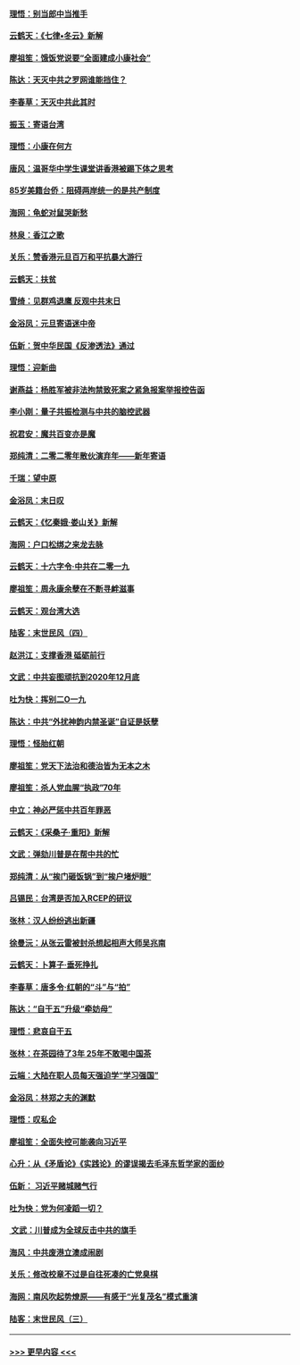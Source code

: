 #### [理悟：别当郎中当推手](../pages/nsc993/n11768243.md?t=01050611) 
#### [云鹤天：《七律▪冬云》新解](../pages/nsc993/n11768204.md?t=01050611) 
#### [廖祖笙：饿饭党说要“全面建成小康社会”](../pages/nsc993/n11767482.md?t=01050611) 
#### [陈达：天灭中共之罗网谁能挡住？](../pages/nsc993/n11767465.md?t=01050611) 
#### [李春草：天灭中共此其时](../pages/nsc993/n11767452.md?t=01050611) 
#### [振玉：寄语台湾](../pages/nsc993/n11767432.md?t=01050611) 
#### [理悟：小康在何方](../pages/nsc993/n11767394.md?t=01050611) 
#### [唐风：温哥华中学生课堂讲香港被踢下体之思考](../pages/nsc993/n11766848.md?t=01050611) 
#### [85岁美籍台侨：阻碍两岸统一的是共产制度](../pages/nsc993/n11765043.md?t=01050611) 
#### [海网：龟蛇对鼠哭新愁](../pages/nsc993/n11764895.md?t=01050611) 
#### [林泉：香江之歌](../pages/nsc993/n11764415.md?t=01050611) 
#### [关乐：赞香港元旦百万和平抗暴大游行](../pages/nsc993/n11764382.md?t=01050611) 
#### [云鹤天：扶贫](../pages/nsc993/n11764245.md?t=01050611) 
#### [雪绮：见群鸡退鹰  反观中共末日](../pages/nsc993/n11762112.md?t=01050611) 
#### [金浴凤：元旦寄语迷中帝](../pages/nsc993/n11761788.md?t=01050611) 
#### [伍新：贺中华民国《反渗透法》通过](../pages/nsc993/n11761994.md?t=01050611) 
#### [理悟：迎新曲](../pages/nsc993/n11761152.md?t=01050611) 
#### [谢燕益：杨胜军被非法拘禁致死案之紧急报案举报控告函](../pages/nsc993/n11756134.md?t=01050611) 
#### [李小刚：量子共振检测与中共的脑控武器](../pages/nsc993/n11754518.md?t=01050611) 
#### [祝君安：魔共百变亦是魔](../pages/nsc993/n11754469.md?t=01050611) 
#### [郑纯清：二零二零年散伙演弃年——新年寄语](../pages/nsc993/n11754195.md?t=01050611) 
#### [千瑞：望中原](../pages/nsc993/n11754159.md?t=01050611) 
#### [金浴凤：末日叹](../pages/nsc993/n11752359.md?t=01050611) 
#### [云鹤天：《忆秦娥‧娄山关》新解](../pages/nsc993/n11752348.md?t=01050611) 
#### [海网：户口松绑之来龙去脉](../pages/nsc993/n11752328.md?t=01050611) 
#### [云鹤天：十六字令‧中共在二零一九](../pages/nsc993/n11752305.md?t=01050611) 
#### [廖祖笙：周永康余孽在不断寻衅滋事](../pages/nsc993/n11751013.md?t=01050611) 
#### [云鹤天：观台湾大选](../pages/nsc993/n11751007.md?t=01050611) 
#### [陆客：末世民风（四）](../pages/nsc993/n11749203.md?t=01050611) 
#### [赵洪江：支撑香港 砥砺前行](../pages/nsc993/n11748482.md?t=01050611) 
#### [文武：中共妄图顽抗到2020年12月底](../pages/nsc993/n11748446.md?t=01050611) 
#### [吐为快：挥别二O一九](../pages/nsc993/n11748411.md?t=01050611) 
#### [陈达：中共“外扰神韵内禁圣诞”自证是妖孽](../pages/nsc993/n11748226.md?t=01050611) 
#### [理悟：怪胎红朝](../pages/nsc993/n11748206.md?t=01050611) 
#### [廖祖笙：党天下法治和德治皆为无本之木](../pages/nsc993/n11748135.md?t=01050611) 
#### [廖祖笙：杀人党血腥“执政”70年](../pages/nsc993/n11745144.md?t=01050611) 
#### [中立：神必严惩中共百年罪恶](../pages/nsc993/n11744970.md?t=01050611) 
#### [云鹤天：《采桑子‧重阳》新解](../pages/nsc993/n11744948.md?t=01050611) 
#### [文武：弹劾川普是在帮中共的忙](../pages/nsc993/n11744758.md?t=01050611) 
#### [郑纯清：从“挨门砸饭锅”到“挨户堵炉眼”](../pages/nsc993/n11744745.md?t=01050611) 
#### [吕锡民：台湾是否加入RCEP的研议](../pages/nsc993/n11744701.md?t=01050611) 
#### [张林：汉人纷纷逃出新疆](../pages/nsc993/n11743530.md?t=01050611) 
#### [徐曼沅：从张云雷被封杀想起相声大师吴兆南](../pages/nsc993/n11741816.md?t=01050611) 
#### [云鹤天：卜算子‧垂死挣扎](../pages/nsc993/n11739956.md?t=01050611) 
#### [李春草：唐多令‧红朝的“斗”与“拍”](../pages/nsc993/n11739830.md?t=01050611) 
#### [陈达：“自干五”升级“牵妨母”](../pages/nsc993/n11739724.md?t=01050611) 
#### [理悟：悲哀自干五](../pages/nsc993/n11739547.md?t=01050611) 
#### [张林：在茶园待了3年 25年不敢喝中国茶](../pages/nsc993/n11739240.md?t=01050611) 
#### [云端：大陆在职人员每天强迫学“学习强国”](../pages/nsc993/n11738735.md?t=01050611) 
#### [金浴凤：林郑之夫的渊默](../pages/nsc993/n11737735.md?t=01050611) 
#### [理悟：叹私企](../pages/nsc993/n11737715.md?t=01050611) 
#### [廖祖笙：全面失控可能袭向习近平](../pages/nsc993/n11737704.md?t=01050611) 
#### [心升：从《矛盾论》《实践论》的谬误揭去毛泽东哲学家的面纱](../pages/nsc993/n11736962.md?t=01050611) 
#### [伍新： 习近平赌城赌气行](../pages/nsc993/n11736929.md?t=01050611) 
#### [吐为快：党为何凌蹈一切？](../pages/nsc993/n11736915.md?t=01050611) 
#### [ 文武：川普成为全球反击中共的旗手](../pages/nsc993/n11736882.md?t=01050611) 
#### [海风：中共废港立澳成闹剧](../pages/nsc993/n11735857.md?t=01050611) 
#### [关乐：修改校章不过是自往死凑的亡党臭棋](../pages/nsc993/n11735097.md?t=01050611) 
#### [海网：南风吹起势燎原——有感于“光复茂名”模式重演](../pages/nsc993/n11732308.md?t=01050611) 
#### [陆客：末世民风（三）](../pages/nsc993/n11732211.md?t=01050611) 

----
#### [ >>> 更早内容 <<< ](../indexes/nsc993-earlier.md)

